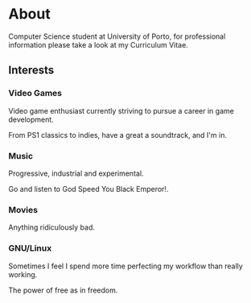 # About
Computer Science student at University of Porto, for professional information please 
take a look at my Curriculum Vitae.

## Interests
### Video Games
Video game enthusiast currently striving to pursue a career in game development.

From PS1 classics to indies, have a great a soundtrack, and I'm in.

### Music
Progressive, industrial and experimental.

Go and listen to God Speed You Black Emperor!.

### Movies
Anything ridiculously bad.

### GNU/Linux
Sometimes I feel I spend more time perfecting my workflow than really working.

The power of free as in freedom.